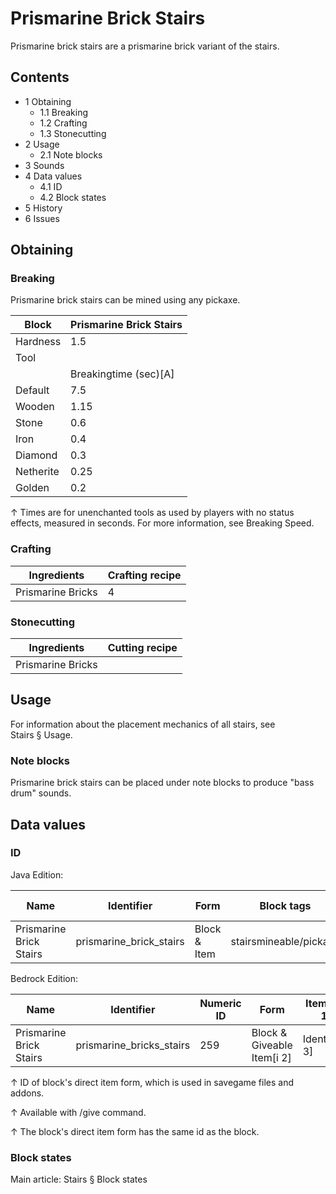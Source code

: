 # Prismarine Brick Stairs
Prismarine brick stairs are a prismarine brick variant of the stairs.

## Contents
- 1 Obtaining
	- 1.1 Breaking
	- 1.2 Crafting
	- 1.3 Stonecutting
- 2 Usage
	- 2.1 Note blocks
- 3 Sounds
- 4 Data values
	- 4.1 ID
	- 4.2 Block states
- 5 History
- 6 Issues

## Obtaining
### Breaking
Prismarine brick stairs can be mined using any pickaxe.

| Block     | Prismarine Brick Stairs |
|-----------|-------------------------|
| Hardness  | 1.5                     |
| Tool      |                         |
|           | Breakingtime (sec)[A]   |
| Default   | 7.5                     |
| Wooden    | 1.15                    |
| Stone     | 0.6                     |
| Iron      | 0.4                     |
| Diamond   | 0.3                     |
| Netherite | 0.25                    |
| Golden    | 0.2                     |


↑ Times are for unenchanted tools as used by players with no status effects, measured in seconds. For more information, see Breaking Speed.


### Crafting
| Ingredients       | Crafting recipe |
|-------------------|-----------------|
| Prismarine Bricks | 4               |

### Stonecutting
| Ingredients       | Cutting recipe |
|-------------------|----------------|
| Prismarine Bricks |                |

## Usage
For information about the placement mechanics of all stairs, see Stairs § Usage.

### Note blocks
Prismarine brick stairs can be placed under note blocks to produce "bass drum" sounds.

## Data values
### ID
Java Edition:

| Name                    | Identifier              | Form         | Block tags             | Item tags | Translation key                         |
|-------------------------|-------------------------|--------------|------------------------|-----------|-----------------------------------------|
| Prismarine Brick Stairs | prismarine_brick_stairs | Block & Item | stairsmineable/pickaxe | stairs    | block.minecraft.prismarine_brick_stairs |

Bedrock Edition:

| Name                    | Identifier               | Numeric ID | Form                       | Item ID[i 1]   | Translation key                    |
|-------------------------|--------------------------|------------|----------------------------|----------------|------------------------------------|
| Prismarine Brick Stairs | prismarine_bricks_stairs | 259        | Block & Giveable Item[i 2] | Identical[i 3] | tile.prismarine_bricks_stairs.name |


↑ ID of block's direct item form, which is used in savegame files and addons.

↑ Available with /give command.

↑ The block's direct item form has the same id as the block.


### Block states
Main article: Stairs § Block states

